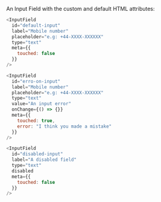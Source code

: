 An Input Field with the custom and default HTML attributes:

```js
<InputField
  id="default-input"
  label="Mobile number"
  placeholder="e.g: +44-XXXX-XXXXXX"
  type="text"
  meta={{
    touched: false
  }}
/>
```

```js
<InputField
  id="erro-on-input"
  label="Mobile number"
  placeholder="e.g: +44-XXXX-XXXXXX"
  type="text"
  value="An input error"
  onChange={() => {}}
  meta={{
    touched: true,
    error: "I think you made a mistake"
  }}
/>
```

```js
<InputField
  id="disabled-input"
  label="A disabled field"
  type="text"
  disabled
  meta={{
    touched: false
  }}
/>
```


